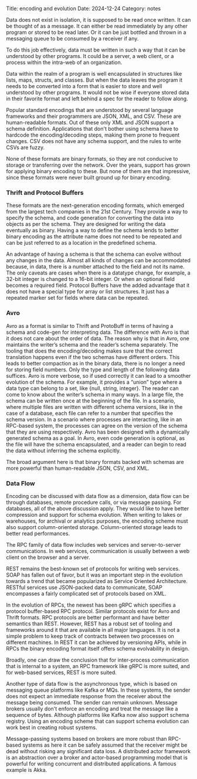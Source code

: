 Title: encoding and evolution
Date: 2024-12-24
Category: notes


Data does not exist in isolation, it is supposed to be read once written. It can be thought of as a message. It can either be read immediately by any other program or stored to be read later. Or it can be just bottled and thrown in a messaging queue to be consumed by a receiver if any.

To do this job effectively, data must be written in such a way that it can be understood by other programs. It could be a server, a web client, or a process within the intra-web of an organization.

Data within the realm of a program is well encapsulated in structures like lists, maps, structs, and classes. But when the data leaves the program it needs to be converted into a form that is easier to store and well understood by other programs. It would not be wise if everyone stored data in their favorite format and left behind a spec for the reader to follow along.

Popular standard encodings that are understood by several language frameworks and their programmers are JSON, XML, and CSV. These are human-readable formats. Out of these only XML and JSON support a schema definition. Applications that don't bother using schema have to hardcode the encoding/decoding steps, making them prone to frequent changes. CSV does not have any schema support, and the rules to write CSVs are fuzzy.

None of these formats are binary formats, so they are not conducive to storage or transferring over the network. Over the years, support has grown for applying binary encoding to these. But none of them are that impressive, since these formats were never built ground up for binary encoding. 

### Thrift and Protocol Buffers

These formats are the next-generation encoding formats, which emerged from the largest tech companies in the 21st Century. They provide a way to specify the schema, and code generation for converting the data into objects as per the schema. They are designed for writing the data eventually as binary. Having a way to define the schema lends to better binary encoding as the attribute name does not need to be repeated and can be just referred to as a location in the predefined schema. 

An advantage of having a schema is that the schema can evolve without any changes in the data. Almost all kinds of changes can be accommodated because, in data, there is a number attached to the field and not its name. The only caveats are cases when there is a datatype change, for example, a 32-bit integer is changed to a 16-bit integer. Or when an optional field becomes a required field. Protocol Buffers have the added advantage that it does not have a special type for array or list structures. It just has a repeated marker set for fields where data can be repeated.

### Avro

Avro as a format is similar to Thrift and ProtoBuff in terms of having a schema and code-gen for interpreting data. The difference with Avro is that it does not care about the order of data. The reason why is that in Avro, one maintains the writer’s schema and the reader’s schema separately. The tooling that does the encoding/decoding makes sure that the correct translation happens even if the two schemas have different orders. This leads to better compaction as in the binary data, there is no longer a need for storing field numbers. Only the type and length of the following data suffices. Avro is more verbose, so if used correctly it can lead to a smoother evolution of the schema. For example, it provides a “union” type where a data type can belong to a set, like {null, string, integer}. The reader can come to know about the writer’s schema in many ways. In a large file, the schema can be written once at the beginning of the file. In a scenario, where multiple files are written with different schema versions, like in the case of a database, each file can refer to a number that specifies the schema version. In a scenario where processes are interacting, like in an RPC-based system, the processes can agree on the version of the schema that they are using respectively. Avro has been designed with a dynamically generated schema as a goal. In Avro, even code generation is optional, as the file will have the schema encapsulated, and a reader can begin to read the data without inferring the schema explicitly. 

The broad argument here is that binary formats backed with schemas are more powerful than human-readable JSON, CSV, and XML.

### Data Flow 

Encoding can be discussed with data flow as a dimension, data flow can be through databases, remote procedure calls, or via message passing. For databases, all of the above discussion apply. They would like to have better compression and support for schema evolution. When writing to lakes or warehouses, for archival or analytics purposes, the encoding scheme must also support column-oriented storage. Column-oriented storage leads to better read performances. 

The RPC family of data flow includes web services and server-to-server communications. In web services, communication is usually between a web client on the browser and a server.

REST remains the best-known set of protocols for writing web services. SOAP has fallen out of favor, but it was an important step in the evolution towards a trend that became popularized as Service Oriented Architecture. RESTful services use JSON-packed data to communicate, SOAP encompasses a fairly complicated set of protocols based on XML.

In the evolution of RPCs, the newest has been gRPC which specifies a protocol buffer-based RPC protocol. Similar protocols exist for Avro and Thrift formats. RPC protocols are better performant and have better semantics than REST. However, REST has a robust set of tooling and frameworks around it that are available in all major languages. It is not a simple problem to keep track of contracts between two processes on different machines. In REST it can be achieved by versioning APIs, while in RPCs the binary encoding format itself offers schema evolvability in design. 

Broadly, one can draw the conclusion that for inter-process communication that is internal to a system, an RPC framework like gRPC is more suited, and for web-based services, REST is more suited. 

Another type of data flow is the asynchronous type, which is based on messaging queue platforms like Kafka or MQs. In these systems, the sender does not expect an immediate response from the receiver about the message being consumed. The sender can remain unknown. Message brokers usually don't enforce an encoding and treat the message like a sequence of bytes. Although platforms like Kafka now also support schema registry. Using an encoding scheme that can support schema evolution can work best in creating robust systems.

Message-passing systems based on brokers are more robust than RPC-based systems as here it can be safely assumed that the receiver might be dead without risking any significant data loss. A distributed actor framework is an abstraction over a broker and actor-based programming model that is powerful for writing concurrent and distributed applications. A famous example is Akka. 


